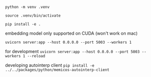 `python -m venv .venv`

`source .venv/bin/activate`

`pip install -e .`

embedding model only supported on CUDA (won't work on mac)

`uvicorn server:app --host 0.0.0.0 --port 5003 --workers 1`

for development
`uvicorn server:app --host 0.0.0.0 --port 5003 --workers 1 --reload`

developing autointerp client
`pip install -e ../../packages/python/memicos-autointerp-client`
